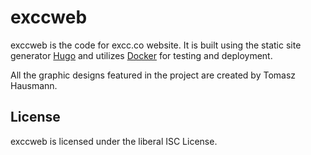 exccweb
=========

exccweb is the code for excc.co website. It is built using the static site generator [Hugo](https://gohugo.io/) and utilizes [Docker](https://www.docker.com/) for testing and deployment.

All the graphic designs featured in the project are created by Tomasz Hausmann.

## License
exccweb is licensed under the liberal ISC License.
